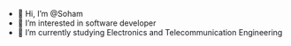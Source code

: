 - 👋 Hi, I’m @Soham
- 👀 I’m interested in software developer
- 🌱 I’m currently studying Electronics and Telecommunication Engineering 

<!---
Sohammm45/Sohammm45 is a ✨ special ✨ repository because its `README.md` (this file) appears on your GitHub profile.
You can click the Preview link to take a look at your changes.
--->
